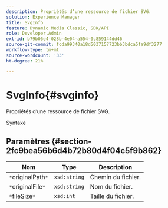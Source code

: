 ```yaml
---
description: Propriétés d’une ressource de fichier SVG.
solution: Experience Manager
title: SvgInfo
feature: Dynamic Media Classic, SDK/API
role: Developer,Admin
exl-id: b79b06e4-028b-4e04-a554-0c859144dd46
source-git-commit: fcda99340a18d5037157723bb3bdca5fa9df3277
workflow-type: tm+mt
source-wordcount: '33'
ht-degree: 21%

---
```


# SvgInfo{#svginfo}

Propriétés d’une ressource de fichier SVG.

Syntaxe

## Paramètres {#section-2fc9bea56b6d4b72b80d4f04c5f9b862}

| Nom | Type | Description |
|---|---|---|
| `*`originalPath`*` | `xsd:string` | Chemin du fichier. |
| `*`originalFile`*` | `xsd:string` | Nom du fichier. |
| `*`fileSize`*` | `xsd:int` | Taille du fichier. |
